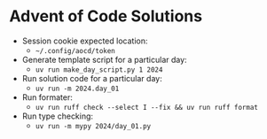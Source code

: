 # Advent of Code Solutions

- Session cookie expected location:
  - `~/.config/aocd/token`
- Generate template script for a particular day:
  - `uv run make_day_script.py 1 2024`
- Run solution code for a particular day:
  - `uv run -m 2024.day_01`
- Run formater: 
  - `uv run ruff check --select I --fix && uv run ruff format`
- Run type checking: 
  - `uv run -m mypy 2024/day_01.py`
